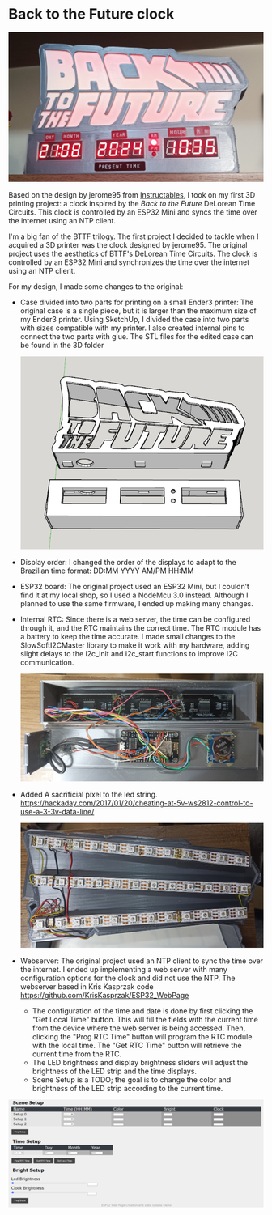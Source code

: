 # Back to the Future clock

  ![Alt text](images/front.jpg?raw=true "Title")

Based on the design by jerome95 from [Instructables](https://www.instructables.com/Back-to-the-Future-Lamp-Clock/?utm_source=newsletter&utm_medium=email), I took on my first 3D printing project: a clock inspired by the *Back to the Future* DeLorean Time Circuits. This clock is controlled by an ESP32 Mini and syncs the time over the internet using an NTP client.

I'm a big fan of the BTTF trilogy. The first project I decided to tackle when I acquired a 3D printer was the clock designed by jerome95. The original project uses the aesthetics of BTTF's DeLorean Time Circuits. The clock is controlled by an ESP32 Mini and synchronizes the time over the internet using an NTP client.

For my design, I made some changes to the original:

- Case divided into two parts for printing on a small Ender3 printer: The original case is a single piece, but it is larger than the maximum size of my Ender3 printer. Using SketchUp, I divided the case into two parts with sizes compatible with my printer. I also created internal pins to connect the two parts with glue. The STL files for the edited case can be found in the 3D folder
  
  ![Alt text](images/divided.png?raw=true "Title")
  
- Display order: I changed the order of the displays to adapt to the Brazilian time format: DD:MM YYYY AM/PM HH:MM
- ESP32 board: The original project used an ESP32 Mini, but I couldn’t find it at my local shop, so I used a NodeMcu 3.0 instead. Although I planned to use the same firmware, I ended up making many changes.
- Internal RTC: Since there is a web server, the time can be configured through it, and the RTC maintains the correct time. The RTC module has a battery to keep the time accurate. I made small changes to the SlowSoftI2CMaster library to make it work with my hardware, adding slight delays to the i2c_init and i2c_start functions to improve I2C communication.

  ![Alt text](images/display_case.jpg?raw=true "Title")

- Added A sacrificial pixel to the led string. https://hackaday.com/2017/01/20/cheating-at-5v-ws2812-control-to-use-a-3-3v-data-line/

  ![Alt text](images/led_case.jpg?raw=true "Title")
  
- Webserver: The original project used an NTP client to sync the time over the internet. I ended up implementing a web server with many configuration options for the clock and did not use the NTP. The webserver based in Kris Kasprzak code https://github.com/KrisKasprzak/ESP32_WebPage
  - The configuration of the time and date is done by first clicking the "Get Local Time" button. This will fill the fields with the current time from the device where the web server is being accessed. Then, clicking the "Prog RTC Time" button will program the RTC module with the local time. The "Get RTC Time" button will retrieve the current time from the RTC.
  - The LED brightness and display brightness sliders will adjust the brightness of the LED strip and the time displays.
  - Scene Setup is a TODO; the goal is to change the color and brightness of the LED strip according to the current time.
  
  

![Alt text](images/webserver.png?raw=true "Title")
 

